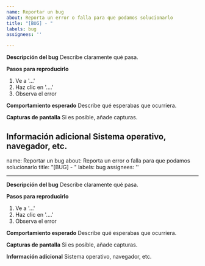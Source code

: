 ```yaml
---
name: Reportar un bug
about: Reporta un error o falla para que podamos solucionarlo
title: "[BUG] - "
labels: bug
assignees: ''

---
```


**Descripción del bug**
Describe claramente qué pasa.

**Pasos para reproducirlo**
1. Ve a '...'
2. Haz clic en '....'
3. Observa el error

**Comportamiento esperado**
Describe qué esperabas que ocurriera.

**Capturas de pantalla**
Si es posible, añade capturas.

**Información adicional**
Sistema operativo, navegador, etc.
---
name: Reportar un bug
about: Reporta un error o falla para que podamos solucionarlo
title: "[BUG] - "
labels: bug
assignees: ''

---

**Descripción del bug**
Describe claramente qué pasa.

**Pasos para reproducirlo**
1. Ve a '...'
2. Haz clic en '....'
3. Observa el error

**Comportamiento esperado**
Describe qué esperabas que ocurriera.

**Capturas de pantalla**
Si es posible, añade capturas.

**Información adicional**
Sistema operativo, navegador, etc.
